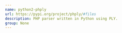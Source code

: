 ```yaml
---
name: python2-phply
url: https://pypi.org/project/phply/#files
description: PHP parser written in Python using PLY.
group: None
---
```

